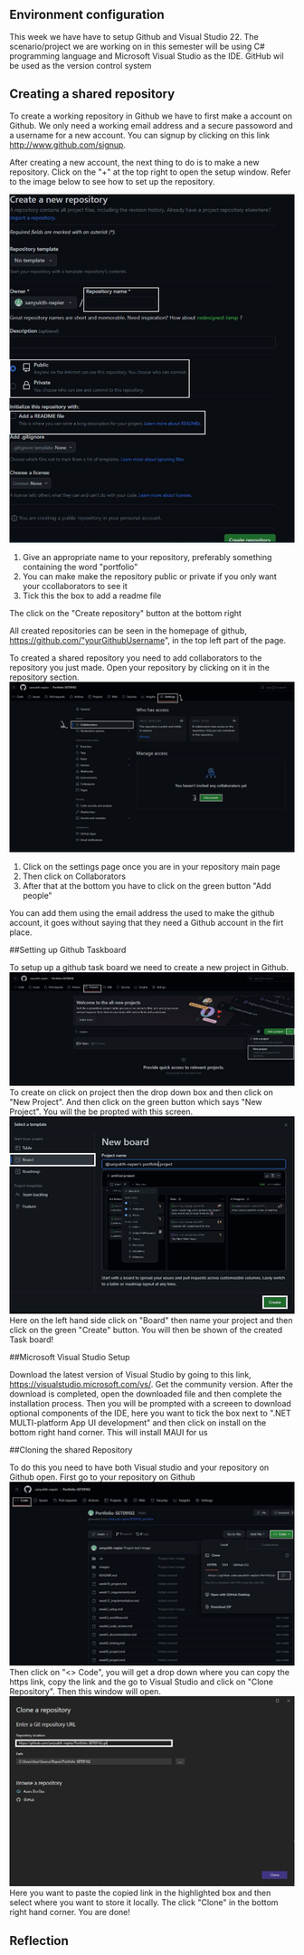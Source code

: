 
## Environment configuration
This week we have have to setup Github and Visual Studio 22. The scenario/project we are working on in this semester will be using C# programming language and Microsoft Visual Studio 
as the IDE. GitHub wil be used as the version control system

## Creating a shared repository

To create a working repository in Github we have to first make a account on Github. We only need a working email address and a secure passoword and a username for a new account.
You can signup by clicking on this link  http://www.github.com/signup.

After creating a new account, the next thing to do is to make a new repository. Click on the "+" at the top right to open the setup window.
Refer to the image below to see how to set up the repository.

![GitHubMain](images/GitHub_setup.jpg)
1. Give an appropriate name to your repository, preferably something containing the word "portfolio"
2. You can make make the repository public or private if you only want your ccollaborators to see it 
3. Tick this the box to add a readme file

The click on the "Create repository" button at the bottom right 

All created repositories can be seen in the homepage of github, https://github.com/"yourGithubUsername", in the top left part of the page.

To created a shared repository you need to add collaborators to the repository you just made. Open your repository by clicking on it in the repository section.
![GithubCollaborator](images/colloaborators_github.jpg)
1. Click on the settings page once you are in your repository main page
2. Then click on Collaborators
3. After that at the bottom you have to click on the green button "Add people"

You can add them using the email address the used to make the github account, it goes without saying that they need a Github account in the firt place.


##Setting up Github Taskboard

To setup up a github task board we need to create a new project in Github.
![Project](images/project.jpg)
To create on click on project then the drop down box and then click on "New Project". And then click on the green button which says "New Project". You will the be propted with this screen.
![Board](images/BoardPage.jpg)
Here on the left hand side click on "Board" then name your project and then click on the green "Create" button.
You will then be shown of the created Task board!

##Microsoft Visual Studio Setup

Download the latest version of Visual Studio by going to this link, https://visualstudio.microsoft.com/vs/. Get the community version.
After the download is completed, open the downloaded file and then complete the installation process.
Then you will be prompted with a screeen to download optional components of the IDE, here you want to tick the box next to ".NET MULTI-platform App UI development" and then click on install
on the bottom right hand corner. This will install MAUI for us

##Cloning the shared Repository

To do this you need to have both Visual studio and your repository on Github open. 
First go to your repository on Github
![CloneLink](images/clone1.jpg)
Then click on "<> Code", you will get a drop down where you can copy the https link, copy the link and the go to Visual Studio and click on "Clone Repository".
Then this window will open.
![CloneRepo](images/clone2.jpg)
Here you want to paste the copied link in the highlighted box and then select where you want to store it locally.
The click "Clone" in the bottom right hand corner.
You are done!
## Reflection


